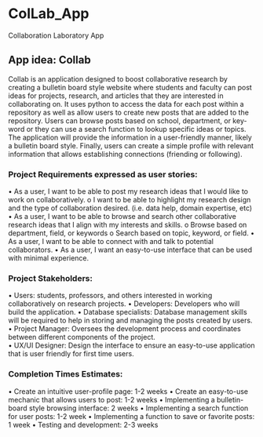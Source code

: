 # ColLab_App
Collaboration Laboratory App


## App idea: Collab
Collab is an application designed to boost collaborative research by creating a bulletin board style website where students and faculty can post ideas for projects, research, and articles that they are interested in collaborating on. It uses python to access the data for each post within a repository as well as allow users to create new posts that are added to the repository. Users can browse posts based on school, department, or key-word or they can use a search function to lookup specific ideas or topics. The application will provide the information in a user-friendly manner, likely a bulletin board style. Finally, users can create a simple profile with relevant information that allows establishing connections (friending or following). 

### Project Requirements expressed as user stories: 
•	As a user, I want to be able to post my research ideas that I would like to work on collaboratively.
o	I want to be able to highlight my research design and the type of collaboration desired. (i.e. data help, domain expertise, etc)
•	As a user, I want to be able to browse and search other collaborative research ideas that I align with my interests and skills. 
o	Browse based on department, field, or keywords
o	Search based on topic, keyword, or field. 
•	As a user, I want to be able to connect with and talk to potential collaborators.
•	As a user, I want an easy-to-use interface that can be used with minimal experience.  

### Project Stakeholders:  
•	Users: students, professors, and others interested in working collaboratively on research projects. 
•	Developers: Developers who will build the application. 
•	Database specialists: Database management skills will be required to help in storing and managing the posts created by users. 
•	Project Manager: Oversees the development process and coordinates between different components of the project.  
•	UX/UI Designer: Design the interface to ensure an easy-to-use application that is user friendly for first time users.  

### Completion Times Estimates: 
•	Create an intuitive user-profile page: 1-2 weeks
•	Create an easy-to-use mechanic that allows users to post: 1-2 weeks 
•	Implementing a bulletin-board style browsing interface: 2 weeks
•	Implementing a search function for user posts: 1-2 week 
•	Implementing a function to save or favorite posts: 1 week
•	Testing and development: 2-3 weeks 


